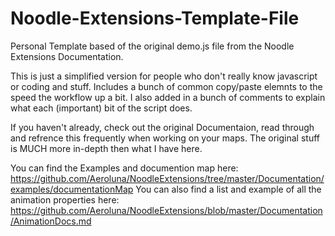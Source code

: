 # Noodle-Extensions-Template-File
Personal Template based of the original demo.js file from the Noodle Extensions Documentation. 


This is just a simplified version for people who don't really know javascript or coding and stuff. 
Includes a bunch of common copy/paste elemnts to the speed the workflow up a bit. I also added in a bunch of comments to explain what each (important) bit of the script does.  


If you haven't already, check out the original Documentaion, read through and refrence this frequently when working on your maps. The original stuff is MUCH more in-depth then what I have here. 

You can find the Examples and documention map here: https://github.com/Aeroluna/NoodleExtensions/tree/master/Documentation/examples/documentationMap
You can also find a list and example of all the animation properties here: https://github.com/Aeroluna/NoodleExtensions/blob/master/Documentation/AnimationDocs.md
